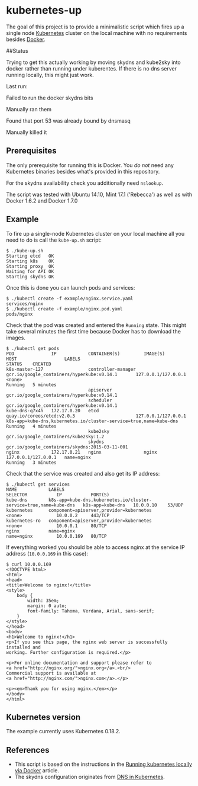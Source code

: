 # kubernetes-up
The goal of this project is to provide a minimalistic script which fires up a
single node [Kubernetes](http://kubernetes.io) cluster on the local machine with
no requirements besides [Docker](http://docker.io).


##Status

Trying to get this actually working by moving skydns and kube2sky into docker rather than
running under kuberentes.
If there is no dns server running locally, this might just work.

Last run:

Failed to run the docker skydns bits

Manually ran them

Found that port 53 was already bound by dnsmasq

Manually killed it


## Prerequisites
The only prerequisite for running this is Docker. You *do not* need any
Kubernetes binaries besides what's provided in this repository.

For the skydns availability check you additionally need ``nslookup``.

The script was tested with Ubuntu 14.10, Mint 17.1 ('Rebecca') as well as with Docker 1.6.2 and Docker 1.7.0

## Example
To fire up a single-node Kubernetes cluster on your local machine all you need to do is call the ``kube-up.sh`` script:
```
$ ./kube-up.sh
Starting etcd   OK
Starting k8s    OK
Starting proxy  OK
Waiting for API OK
Starting skydns OK
```

Once this is done you can launch pods and services:
```
$ ./kubectl create -f example/nginx.service.yaml
services/nginx
$ ./kubectl create -f example/nginx.pod.yaml
pods/nginx
```

Check that the pod was created and entered the ``Running`` state. This might
take several minutes the first time because Docker has to download the images.
```
$ ./kubectl get pods
POD              IP            CONTAINER(S)         IMAGE(S)                                         HOST                  LABELS                                                              STATUS    CREATED
k8s-master-127                 controller-manager   gcr.io/google_containers/hyperkube:v0.14.1       127.0.0.1/127.0.0.1   <none>                                                              Running   5 minutes
                               apiserver            gcr.io/google_containers/hyperkube:v0.14.1                                                                                                           
                               scheduler            gcr.io/google_containers/hyperkube:v0.14.1                                                                                                           
kube-dns-q7x4h   172.17.0.20   etcd                 quay.io/coreos/etcd:v2.0.3                       127.0.0.1/127.0.0.1   k8s-app=kube-dns,kubernetes.io/cluster-service=true,name=kube-dns   Running   4 minutes
                               kube2sky             gcr.io/google_containers/kube2sky:1.2                                                                                                                
                               skydns               gcr.io/google_containers/skydns:2015-03-11-001                                                                                                       
nginx            172.17.0.21   nginx                nginx                                            127.0.0.1/127.0.0.1   name=nginx                                                          Running   3 minutes
```

Check that the service was created and also get its IP address:
```
$ ./kubectl get services
NAME            LABELS                                                              SELECTOR           IP           PORT(S)
kube-dns        k8s-app=kube-dns,kubernetes.io/cluster-service=true,name=kube-dns   k8s-app=kube-dns   10.0.0.10    53/UDP
kubernetes      component=apiserver,provider=kubernetes                             <none>             10.0.0.2     443/TCP
kubernetes-ro   component=apiserver,provider=kubernetes                             <none>             10.0.0.1     80/TCP
nginx           name=nginx                                                          name=nginx         10.0.0.169   80/TCP
```

If everything worked you should be able to access nginx at the service IP address (``10.0.0.169`` in this case):
```
$ curl 10.0.0.169
<!DOCTYPE html>
<html>
<head>
<title>Welcome to nginx!</title>
<style>
    body {
        width: 35em;
        margin: 0 auto;
        font-family: Tahoma, Verdana, Arial, sans-serif;
    }
</style>
</head>
<body>
<h1>Welcome to nginx!</h1>
<p>If you see this page, the nginx web server is successfully installed and
working. Further configuration is required.</p>

<p>For online documentation and support please refer to
<a href="http://nginx.org/">nginx.org</a>.<br/>
Commercial support is available at
<a href="http://nginx.com/">nginx.com</a>.</p>

<p><em>Thank you for using nginx.</em></p>
</body>
</html>
```
## Kubernetes version
The example currently uses Kubernetes 0.18.2.

## References
- This script is based on the instructions in the [Running kubernetes locally via Docker](https://github.com/GoogleCloudPlatform/kubernetes/blob/master/docs/getting-started-guides/docker.md) article.
- The skydns configuration originates from [DNS in Kubernetes](https://github.com/GoogleCloudPlatform/kubernetes/tree/master/cluster/addons/dns).
